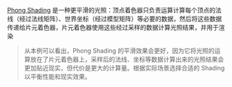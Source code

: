 [Phong Shading](https://en.wikipedia.org/wiki/Shading#Phong_shading) 是一种更平滑的光照：顶点着色器只负责运算计算每个顶点的法线（经过法线矩阵）、世界坐标（经过模型矩阵）等必要的数据，然后将这些数据传递给片元着色器，片元着色器使用这些经过采样的数据计算光照结果，并用于渲染

> 从本例可以看出，Phong Shading 的平滑效果会更好，因为它将光照的运算放在了片元着色器上，采样后的法线、坐标等数据计算出来的光照结果会更加贴近现实，但代价是更大的计算量。根据实际场景选择合适的 Shading 以平衡性能和现实效果。
